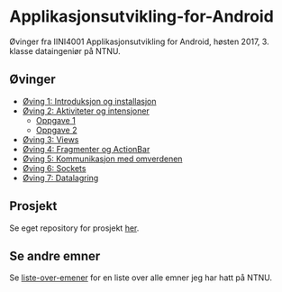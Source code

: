 # Applikasjonsutvikling-for-Android
Øvinger fra IINI4001 Applikasjonsutvikling for Android, høsten 2017, 3. klasse dataingeniør på NTNU.

## Øvinger
- [Øving 1: Introduksjon og installasjon](Assignment-1)
- [Øving 2: Aktiviteter og intensjoner](Assignment-2)
  - [Oppgave 1](Assignment-2/Assignment-2-exercise-1)
  - [Oppgave 2](Assignment-2/Assignment-2-exercise-2)
- [Øving 3: Views](Assignment-3)
- [Øving 4: Fragmenter og ActionBar](Assignment-4)
- [Øving 5: Kommunikasjon med omverdenen](Assignment-5)
- [Øving 6: Sockets](Assignment-6)
- [Øving 7: Datalagring](Assignment-7)

## Prosjekt
Se eget repository for prosjekt [her](https://github.com/Knutakir/Android-Sudoku).

## Se andre emner
Se [liste-over-emener](https://github.com/Knutakir/liste-over-emner) for en liste over alle emner jeg har hatt på NTNU.
